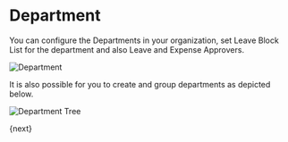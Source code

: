 <!-- add-breadcrumbs -->
# Department

You can configure the Departments in your organization, set Leave Block List for the department and also Leave and Expense Approvers.

<img class="screenshot" alt="Department" src="{{docs_base_url}}/assets/img/human-resources/department.png">

It is also possible for you to create and group departments as depicted below.

<img class="screenshot" alt="Department Tree" src="{{docs_base_url}}/assets/img/human-resources/department-tree.png">

{next}

